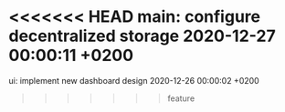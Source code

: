 <<<<<<< HEAD
main: configure decentralized storage 2020-12-27 00:00:11 +0200
=======
ui: implement new dashboard design 2020-12-26 00:00:02 +0200
>>>>>>> feature
